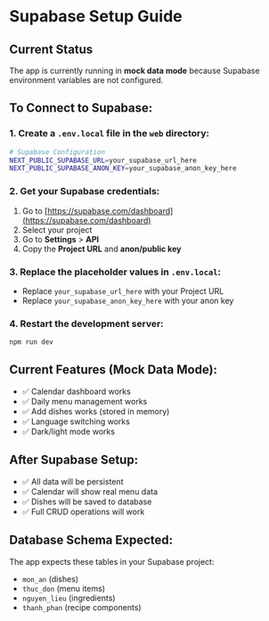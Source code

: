 # Supabase Setup Guide

## Current Status

The app is currently running in **mock data mode** because Supabase environment variables are not configured.

## To Connect to Supabase:

### 1. Create a `.env.local` file in the `web` directory:

```bash
# Supabase Configuration
NEXT_PUBLIC_SUPABASE_URL=your_supabase_url_here
NEXT_PUBLIC_SUPABASE_ANON_KEY=your_supabase_anon_key_here
```

### 2. Get your Supabase credentials:

1. Go to [https://supabase.com/dashboard](https://supabase.com/dashboard)
2. Select your project
3. Go to **Settings** > **API**
4. Copy the **Project URL** and **anon/public key**

### 3. Replace the placeholder values in `.env.local`:

- Replace `your_supabase_url_here` with your Project URL
- Replace `your_supabase_anon_key_here` with your anon key

### 4. Restart the development server:

```bash
npm run dev
```

## Current Features (Mock Data Mode):

- ✅ Calendar dashboard works
- ✅ Daily menu management works
- ✅ Add dishes works (stored in memory)
- ✅ Language switching works
- ✅ Dark/light mode works

## After Supabase Setup:

- ✅ All data will be persistent
- ✅ Calendar will show real menu data
- ✅ Dishes will be saved to database
- ✅ Full CRUD operations will work

## Database Schema Expected:

The app expects these tables in your Supabase project:

- `mon_an` (dishes)
- `thuc_don` (menu items)
- `nguyen_lieu` (ingredients)
- `thanh_phan` (recipe components)
